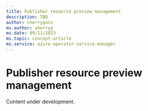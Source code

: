 ```yaml
---
title: Publisher resource preview management
description: TBD
author: sherrygonz
ms.author: sherryg
ms.date: 09/11/2023
ms.topic: concept-article
ms.service: azure-operator-service-manager
---
```


# Publisher resource preview management

Content under development.